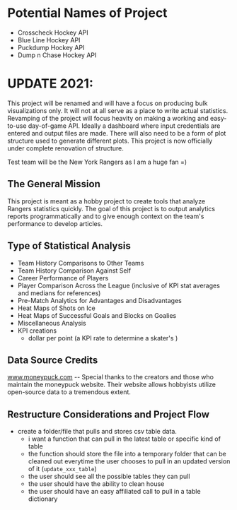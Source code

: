 # Potential Names of Project
- Crosscheck Hockey API
- Blue Line Hockey API
- Puckdump Hockey API
- Dump n Chase Hockey API

# UPDATE 2021: 
This project will be renamed and will have a focus on producing bulk visualizations only. It will not at all serve as a place to write actual statistics. Revamping of the project will focus heavity on making a working and easy-to-use day-of-game API. Ideally a dashboard where input credentials are entered and output files are made. There will also need to be a form of plot structure used to generate different plots. This project is now officially under complete renovation of structure. 

Test team will be the New York Rangers as I am a huge fan =)

## The General Mission
This project is meant as a hobby project to create tools that analyze Rangers statistics quickly. The goal of this project is to output analytics reports programmatically and to give enough context on the team's performance to develop articles. 

## Type of Statistical Analysis
- Team History Comparisons to Other Teams 
- Team History Comparison Against Self
- Career Performance of Players
- Player Comparison Across the League (inclusive of KPI stat averages and medians for references)
- Pre-Match Analytics for Advantages and Disadvantages
- Heat Maps of Shots on Ice
- Heat Maps of Successful Goals and Blocks on Goalies
- Miscellaneous Analysis
- KPI creations
    - dollar per point (a KPI rate to determine a skater's )

## Data Source Credits
www.moneypuck.com -- Special thanks to the creators and those who maintain the moneypuck website. Their website allows hobbyists utilize open-source data to a tremendous extent. 

## Restructure Considerations and Project Flow
- create a folder/file that pulls and stores csv table data.
    - i want a function that can pull in the latest table or specific kind of table
    - the function should store the file into a temporary folder that can be cleaned out everytime the user chooses to pull in an updated version of it (`update_xxx_table`)
    - the user should see all the possible tables they can pull
    - the user should have the ability to clean house
    - the user should have an easy affiliated call to pull in a table dictionary